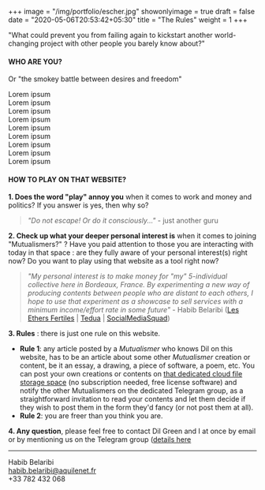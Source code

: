 +++
image = "/img/portfolio/escher.jpg"
showonlyimage = true
draft = false
date = "2020-05-06T20:53:42+05:30"
title = "The Rules"
weight = 1
+++

"What could prevent you from failing again to kickstart another world-changing project with other people you barely know about?"
<!--more-->

#### WHO ARE YOU? 
Or "the smokey battle between desires and freedom"

Lorem ipsum  
Lorem ipsum  
Lorem ipsum  
Lorem ipsum  
Lorem ipsum  
Lorem ipsum  
Lorem ipsum  
Lorem ipsum  
Lorem ipsum  
  
#### HOW TO PLAY ON THAT WEBSITE?

**1. Does the word "play" annoy you**		 when it comes to work and money and politics? If you answer is yes, then why so?

> *"Do not escape! Or do it consciously..."* - just another guru

**2. Check up what your deeper personal interest is** when it comes to joining "Mutualismers?" ? Have you paid attention to those you are interacting with today in that space : are they fully aware of your personal interest(s) right now? Do you want to play using that website as a tool right now?

> *"My personal interest is to make money for "my" 5-individual collective here in Bordeaux, France. By experimenting a new way of producing contents between people who are distant to each others, I hope to use that experiment as a showcase to sell services with a minimum income/effort rate in some future"* - Habib Belaribi ([Les Ethers Fertiles](https://lesethersfertiles.eu/hello/) | [Tedua](https://www.association-tedua.fr/) | [SocialMediaSquad](https://www.socialmediasquad.cc/))

**3. Rules** : there is just one rule on this website.
- **Rule 1**: any article posted by a *Mutualismer* who knows Dil on this website, has to be an article about some other *Mutualismer* creation or content, be it an essay, a drawing, a piece of software, a poem, etc. You can post your own creations or contents on [that dedicated cloud file storage space](https://cloud.cestlebouquet.fr/index.php/s/3CMAFtNbzwFt26K) (no subscription needed, free license software) and notify the other Mutualismers on the dedicated Telegram group, as a straightforward invitation to read your contents and let them decide if they wish to post them in the form they'd fancy (or not post them at all).  
- **Rule 2**: you are freer than you think you are.  

**4. Any question**, please feel free to contact Dil Green and I at once by email or by mentioning us on the Telegram group ([details  here](http://localhost:1313/contact/)

---
Habib Belaribi  
habib.belaribi@aquilenet.fr  
+33 782 432 068  

